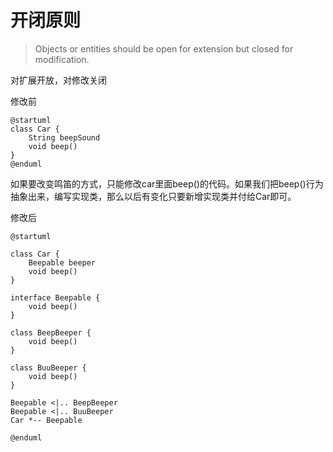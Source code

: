 # 开闭原则
> Objects or entities should be open for extension but closed for modification.

对扩展开放，对修改关闭

修改前
```puml
@startuml
class Car {
    String beepSound
    void beep() 
}
@enduml
```

如果要改变鸣笛的方式，只能修改car里面beep()的代码。如果我们把beep()行为抽象出来，编写实现类，那么以后有变化只要新增实现类并付给Car即可。

修改后
```puml
@startuml

class Car {
    Beepable beeper
    void beep() 
}

interface Beepable {
    void beep()
}

class BeepBeeper {
    void beep()
}

class BuuBeeper {
    void beep()
}

Beepable <|.. BeepBeeper
Beepable <|.. BuuBeeper
Car *-- Beepable

@enduml
```